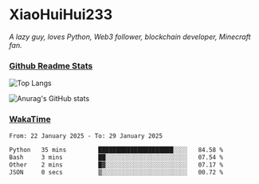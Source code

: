 # XiaoHuiHui233

*A lazy guy, loves Python, Web3 follower, blockchain developer, Minecraft fan.*

### [Github Readme Stats](https://github.com/anuraghazra/github-readme-stats)

![Top Langs](https://github-readme-stats.vercel.app/api/top-langs/?username=XiaoHuiHui233&layout=compact&theme=github_dark)

![Anurag's GitHub stats](https://github-readme-stats.vercel.app/api?username=XiaoHuiHui233&show_icons=true&theme=github_dark)

### [WakaTime](https://wakatime.com)

<!--START_SECTION:waka-->

```txt
From: 22 January 2025 - To: 29 January 2025

Python   35 mins         █████████████████████░░░░   84.58 %
Bash     3 mins          ██░░░░░░░░░░░░░░░░░░░░░░░   07.54 %
Other    2 mins          █▓░░░░░░░░░░░░░░░░░░░░░░░   07.17 %
JSON     0 secs          ▒░░░░░░░░░░░░░░░░░░░░░░░░   00.72 %
```

<!--END_SECTION:waka-->
